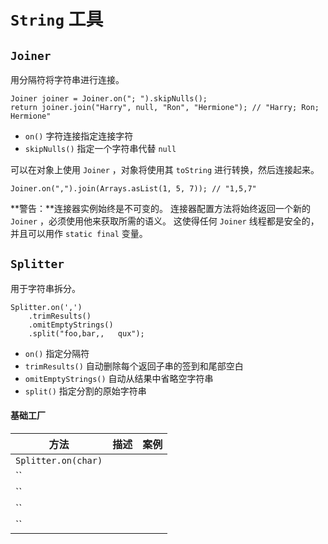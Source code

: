 # `String` 工具

## `Joiner`

用分隔符将字符串进行连接。

```jshelllanguage
Joiner joiner = Joiner.on("; ").skipNulls();
return joiner.join("Harry", null, "Ron", "Hermione"); // "Harry; Ron; Hermione"
```

* `on()` 字符连接指定连接字符
* `skipNulls()` 指定一个字符串代替 `null` 

可以在对象上使用 `Joiner` ，对象将使用其 `toString` 进行转换，然后连接起来。

```jshelllanguage
Joiner.on(",").join(Arrays.asList(1, 5, 7)); // "1,5,7"
```

**警告：**连接器实例始终是不可变的。
连接器配置方法将始终返回一个新的 `Joiner` ，必须使用他来获取所需的语义。
这使得任何 `Joiner` 线程都是安全的，并且可以用作 `static final` 变量。

## `Splitter`

用于字符串拆分。

```jshelllanguage
Splitter.on(',')
    .trimResults()
    .omitEmptyStrings()
    .split("foo,bar,,   qux");
```

* `on()` 指定分隔符
* `trimResults()` 自动删除每个返回子串的签到和尾部空白
* `omitEmptyStrings()` 自动从结果中省略空字符串
* `split()` 指定分割的原始字符串

#### 基础工厂

| 方法                  | 描述 | 案例 |
|---------------------| ---- | ---- |
| `Splitter.on(char)` |      |      |
| ``                  |      |      |
| ``                  |      |      |
| ``                  |      |      |
| ``                  |      |      |
